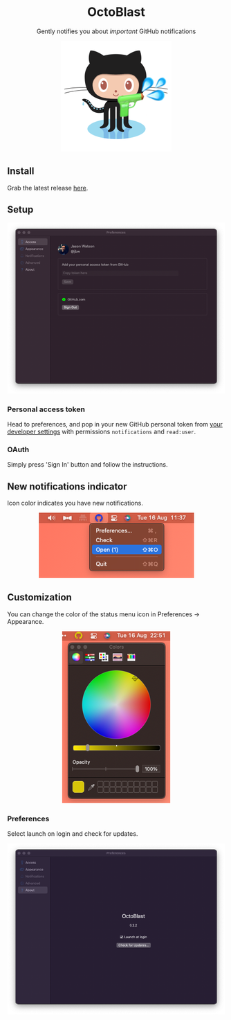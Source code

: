 <div align="center">

# OctoBlast

Gently notifies you about <i>important</i> GitHub notifications

<img src="docs/images/icon.png" />

</div>

## Install

Grab the latest release [here](https://github.com/jbw/OctoBlast/releases/latest).

## Setup

<p align="center">
  <img src="docs/images/prefs-access.png" />
</p>

### Personal access token

Head to preferences, and pop in your new GitHub personal token from [your developer settings](https://github.com/settings/tokens) with permissions `notifications` and `read:user`.

### OAuth

Simply press 'Sign In' button and follow the instructions.

## New notifications indicator

Icon color indicates you have new notifications.

<p align="center">  
  <img src="docs/images/example.png" />
</p>

## Customization

You can change the color of the status menu icon in Preferences -> Appearance.

<p align="center">
  <img src="docs/images/example2.png" />
</p>

### Preferences

Select launch on login and check for updates.

<p align="center">
  <img src="docs/images/prefs-about.png" />
</p>

[license-badge]: https://img.shields.io/github/license/jbw/OctoBlast?color=lightgray&style=flat-square
[license]: https://github.com/jbw/OctoBlast/blob/main/LICENSE
